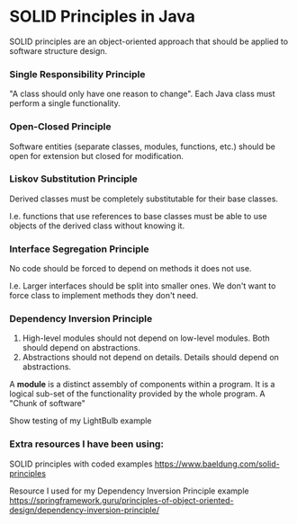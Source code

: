# SOLID Principles in Java

SOLID principles are an object-oriented approach that should be
applied to software structure design.

### Single Responsibility Principle

"A class should only have one reason to change". Each Java class must perform
a single functionality.

### Open-Closed Principle

Software entities (separate classes, modules, functions, etc.) should
be open for extension but closed for modification.

### Liskov Substitution Principle

Derived classes must be completely substitutable for their base classes.

I.e. functions that use references to base classes must be able to use
objects of the derived class without knowing it.

### Interface Segregation Principle

No code should be forced to depend on methods it does not use.

I.e. Larger interfaces should be split into smaller ones.
We don't want to force class to implement methods they don't need.

### Dependency Inversion Principle

1. High-level modules should not depend on low-level modules. 
Both should depend on abstractions.
2. Abstractions should not depend on details.
Details should depend on abstractions.

A **module** is a distinct assembly of components within a program.
It is a logical sub-set of the functionality provided by the whole program.
A "Chunk of software"

Show testing of my LightBulb example


### Extra resources I have been using:

SOLID principles with coded examples
https://www.baeldung.com/solid-principles

Resource I used for my Dependency Inversion Principle example
https://springframework.guru/principles-of-object-oriented-design/dependency-inversion-principle/